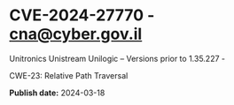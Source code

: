# CVE-2024-27770 - cna@cyber.gov.il


Unitronics Unistream Unilogic – Versions prior to 1.35.227 - 

CWE-23: Relative Path Traversal



**Publish date:** 2024-03-18
